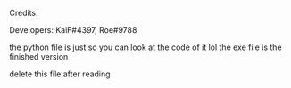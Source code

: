 Credits:

Developers: KaiF#4397, Roe#9788

the python file is just so you can look at the code of it lol
the exe file is the finished version

delete this file after reading
